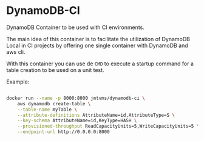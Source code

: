 # DynamoDB-CI

DynamoDB Container to be used with CI environments.

The main idea of this container is to facilitate the utilization of DynamoDB Local in CI projects by offering one single container with DynamoDB and aws cli.

With this container you can use de `CMD` to execute a startup command for a table creation to be used on a unit test.

Example:

```bash

docker run --name -p 8000:8000 jmtvms/dynamodb-ci \
    aws dynamodb create-table \
    --table-name myTable \
    --attribute-definitions AttributeName=id,AttributeType=S \
    --key-schema AttributeName=id,KeyType=HASH \
    --provisioned-throughput ReadCapacityUnits=5,WriteCapacityUnits=5 \
    --endpoint-url http://0.0.0.0:8000

```
